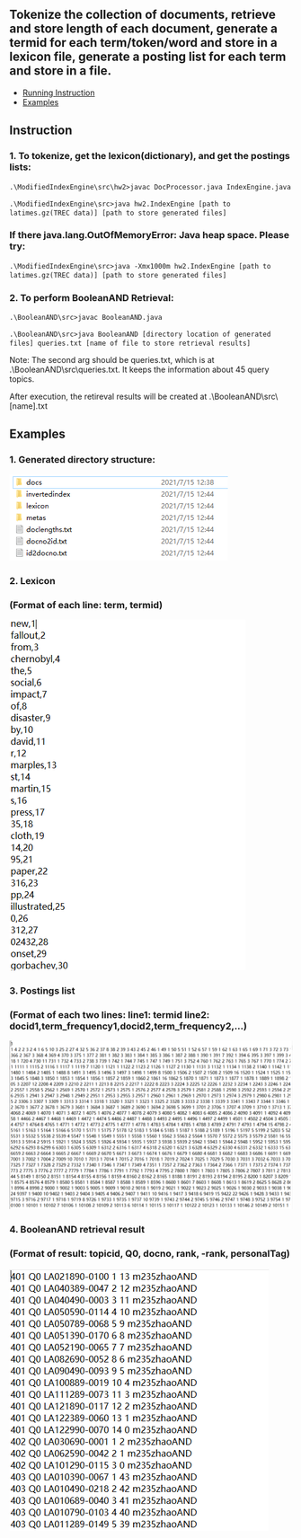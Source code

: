 ## Tokenize the collection of documents, retrieve and store length of each document, generate a termid for each term/token/word and store in a lexicon file, generate a posting list for each term and store in a file.

* [Running Instruction](#instruction)
* [Examples](#examples)

## Instruction
### 1. To tokenize, get the lexicon(dictionary), and get the postings lists:
```
.\ModifiedIndexEngine\src\hw2>javac DocProcessor.java IndexEngine.java
```
```
.\ModifiedIndexEngine\src>java hw2.IndexEngine [path to latimes.gz(TREC data)] [path to store generated files]
```
### If there java.lang.OutOfMemoryError: Java heap space. Please try:
```
.\ModifiedIndexEngine\src>java -Xmx1000m hw2.IndexEngine [path to latimes.gz(TREC data)] [path to store generated files]
```

### 2. To perform BooleanAND Retrieval:
```
.\BooleanAND\src>javac BooleanAND.java
```
```
.\BooleanAND\src>java BooleanAND [directory location of generated files] queries.txt [name of file to store retrieval results]
```
Note: The second arg should be queries.txt, which is at .\BooleanAND\src\queries.txt. It keeps the information about 45 query topics.

After execution, the retireval results will be created at .\BooleanAND\src\\[name].txt

## Examples
### 1. Generated directory structure:
![directory_structure](./img/directory.png)

### 2. Lexicon 
### (Format of each line: term, termid)
![lexicon](./img/lexicon.png)

### 3. Postings list
### (Format of each two lines: line1: termid line2: docid1,term_frequency1,docid2,term_frequency2,...)
![postings_list](./img/postings_list.png)

### 4. BooleanAND retrieval result
### (Format of result: topicid, Q0, docno, rank, -rank, personalTag)
![BooleanAND](./img/BooleanAND_Result.png)